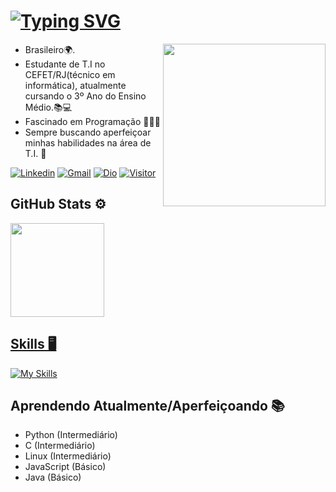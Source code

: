 # [![Typing SVG](https://readme-typing-svg.herokuapp.com/?lines=Olá!+Me+chamo+Victor+Kauã,++sejam+bem-vindos!👋;Hello!+My+name+is+Victor+Kauã,++welcome!👋&size=16&color=159fad&duration=7500&font=consolas)](https://git.io/typing-svg) <br>

<img src="https://media4.giphy.com/media/qgQUggAC3Pfv687qPC/giphy.gif" width="260" align="right">
<ul>
  <li> Brasileiro🌍.</li>
  <li> Estudante de T.I no CEFET/RJ(técnico em informática), atualmente cursando o 3º Ano do Ensino Médio.📚💻 </li>
  <li> Fascinado em Programação 👨🏻‍💻 </li>
  <li> Sempre buscando aperfeiçoar minhas habilidades na área de T.I. 🦾 </li>
</ul>

[![Linkedin](https://img.shields.io/badge/-LinkedIn-blue?style=flat&logo=Linkedin&logoColor=white)](https://www.linkedin.com/in/victor-kauã-martins-16877420a/) 
[![Gmail](https://img.shields.io/badge/-Gmail-c14438?style=flat&logo=Gmail&logoColor=white)](mailto:victorkauamartinsnun@gmail.com) 
[![Dio](https://img.shields.io/badge/-DigitalInnovationOne-grey?logo=https://hermes.digitalinnovation.one/assets/diome/logo.svg&logoColor=white&style=flat)](https://web.dio.me/users/victorkauamartinsnun?tab=achievements)
[![Visitor](https://visitor-badge.laobi.icu/badge?page_id=victor-kaua)](https://github.com/victor-kaua)

## GitHub Stats ⚙️
<div align="left">
  <a href="https://github.com/victor-kaua">
  <img height="150em" src="https://github-readme-stats.vercel.app/api/top-langs/?username=victor-kaua&layout=compact&langs_count=7&theme=radical"/>
</div>

## Skills 🖥️
  [![My Skills](https://skillicons.dev/icons?i=py,html,css,php,c,cs,cpp,java,javascript,postgres)](https://skillicons.dev)

## Aprendendo Atualmente/Aperfeiçoando 📚
<ul>
  <li> Python (Intermediário) </li>
  <li> C (Intermediário) </li>
  <li> Linux (Intermediário) </li>
  <li> JavaScript (Básico) </li>
  <li> Java (Básico) </li>
</ul>

